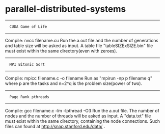 # parallel-distributed-systems

******************************
      CUDA Game of Life 
******************************
  Compile: nvcc filename.cu
  Run the a.out file and the number of generations and table size will be asked as input.
  A table file "tableSIZExSIZE.bin" file must exist within the same directory(even with zeroes).
  

******************************
      MPI Bitonic Sort
******************************
  Compile: mpicc filename.c -o filename
  Run as "mpirun -np p filename q" where p are the tasks and n=2^q is the problem size(power of two).


******************************
      Page Rank pthreads
******************************
  Compile: gcc filename.c -lm -lpthread -O3
  Run the a.out file. The number of nodes and the number of threads will be asked as input.
  A "data.txt" file must exist within the same directory, containing the node connections. 
  Such files can found at http://snap.stanford.edu/data/ .

